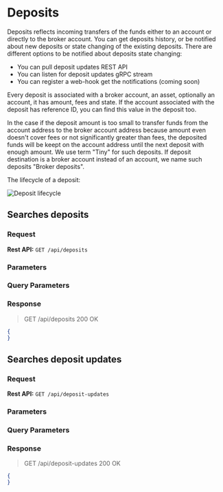 # Deposits

Deposits reflects incoming transfers of the funds either to an account or directly to the broker account. You can get deposits history, or be notified about new deposits or state changing of the existing deposits. There are different options to be notified about deposits state changing:

* You can pull deposit updates REST API
* You can listen for deposit updates gRPC stream
* You can register a web-hook get the notifications (coming soon)

Every deposit is associated with a broker account, an asset, optionally an account, it has amount, fees and state. If the account associated with the deposit has reference ID, you can find this value in the deposit too. 

In the case if the deposit amount is
too small to transfer funds from the account address to the broker account address because amount even doesn't cover fees or not significantly greater than fees, the deposited funds will be keept on the account address until the next deposit with enough amount. We use term "Tiny" for such deposits. If deposit destination is a broker account instead of an account, we name such deposits "Broker deposits".

The lifecycle of a deposit:

<img src="https://github.com/swisschain/Sirius.Api.Docs/raw/master/source/images/deposit-lyfecycle.png" alt="Deposit lifecycle"/>

## Searches deposits

### Request

**Rest API:** `GET /api/deposits`

### Parameters

### Query Parameters

### Response

> GET /api/deposits 200 OK

```json
{
}
```

## Searches deposit updates

### Request

**Rest API:** `GET /api/deposit-updates`

### Parameters

### Query Parameters

### Response

> GET /api/deposit-updates 200 OK

```json
{
}
```